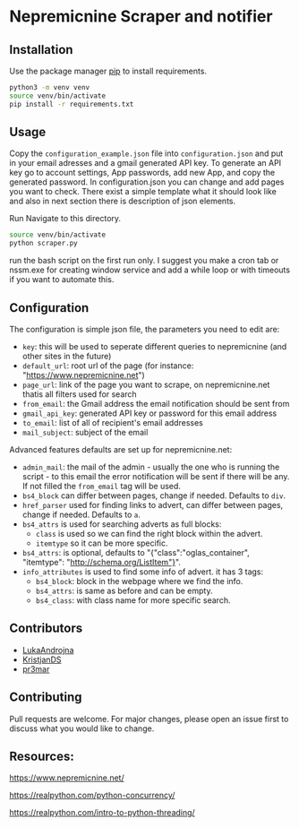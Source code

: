 # Nepremicnine Scraper and notifier

## Installation

Use the package manager [pip](https://pip.pypa.io/en/stable/) to install requirements.

```bash
python3 -m venv venv
source venv/bin/activate
pip install -r requirements.txt
```

## Usage

Copy the `configuration_example.json` file into `configuration.json` and put in your email adresses and a gmail generated API key.
To generate an API key go to account settings, App passwords, add new App, and copy the generated password.
In configuration.json you can change and add pages you want to check. There exist a simple template what it should look like and also in next section there is description of json elements.

Run
Navigate to this directory.
```bash
source venv/bin/activate
python scraper.py
```
run the bash script on the first run only. I suggest you make a cron tab or nssm.exe for creating window service and add a while loop or with timeouts if you want to automate this.

## Configuration
The configuration is simple json file, the parameters you need to edit are:
- `key`: this will be used to seperate different queries to nepremicnine (and other sites in the future)
- `default_url`: root url of the page (for instance: "https://www.nepremicnine.net")
- `page_url`: link of the page you want to scrape, on nepremicnine.net thatis all filters used for search
- `from_email`: the Gmail address the email notification should be sent from
- `gmail_api_key`: generated API key or password for this email address
- `to_email`: list of all of recipient's email addresses 
- `mail_subject`: subject of the email

Advanced features defaults are set up for nepremicnine.net:

- `admin_mail`: the mail of the admin - usually the one who is running the script - to this email the error notification will be sent if there will be any. If not filled the `from_email` tag will be used.
- `bs4_block` can differ between pages, change if needed. Defaults to `div`.
- `href_parser` used for finding links to advert, can differ between pages, change if needed. Defaults to `a`.
- `bs4_attrs` is used for searching adverts as full blocks:
  - `class` is used so we can find the right block within the advert.
  - `itemtype` so it can be more specific.
- `bs4_attrs`: is optional, defaults to "{"class":"oglas_container", "itemtype": "http://schema.org/ListItem"}".
- `info_attributes` is used to find some info of advert. it has 3 tags:
  - `bs4_block`: block in the webpage where we find the info.
  - `bs4_attrs`: is same as before and can be empty.
  - `bs4_class`: with class name for more specific search.

## Contributors
- [LukaAndrojna](https://github.com/LukaAndrojna)
- [KristjanDS](https://github.com/kristjands)
- [pr3mar](https://github.com/pr3mar)

## Contributing
Pull requests are welcome. For major changes, please open an issue first to discuss what you would like to change.

## Resources:

https://www.nepremicnine.net/

https://realpython.com/python-concurrency/

https://realpython.com/intro-to-python-threading/

